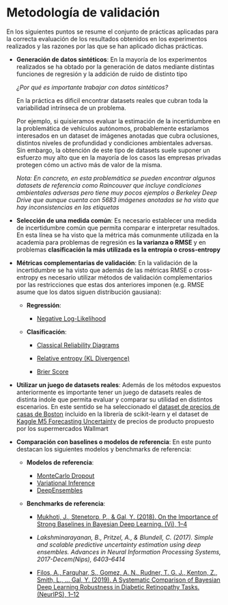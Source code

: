 # Metodología de validación 

En los siguientes puntos se resume el conjunto de prácticas aplicadas para la correcta evaluación de los resultados obtenidos en los experimentos realizados y las razones por las que se han aplicado dichas prácticas.

* **Generación de datos sintéticos**: En la mayoría de los experimentos realizados se ha obtado por la generación de datos mediante distintas funciones de regresión y la addición de ruido de distinto tipo

    *¿Por qué es importante trabajar con datos sintéticos?*

    En la práctica es dificil encontrar datasets reales que cubran toda la variabilidad intrínseca de un problema. 

    Por ejemplo, si quisieramos evaluar la estimación de la incertidumbre en la problemática de vehículos autónomos, probablemente estaríamos interesados en un dataset de imágenes anotadas que cubra oclusiones, distintos niveles de profundidad y condiciones ambientales adversas. Sin embargo, la obtención de este tipo de datasets suele suponer un esfuerzo muy alto que en la mayoría de los casos las empresas privadas protegen cómo un activo más de valor de la misma.

    *Nota: En concreto, en esta problemática se pueden encontrar algunos datasets de referencia como Raincouver que incluye condiciones ambientales adversas pero tiene muy pocos ejemplos o Berkeley Deep Drive que aunque cuenta con 5683 imágenes anotadas se ha visto que hay inconsistencias en las etiquetas*


* **Selección de una medida común**: Es necesario establecer una medida de incertidumbre común que permita comparar e interpretar resultados. En esta línea se ha visto que la métrica más comunmente utilizada en la academia para problemas de regresión es **la varianza o RMSE** y en problemas **clasificación la más utilizada es la entropía o cross-entropy**


* **Métricas complementarias de validación**: En la validación de la incertidumbre se ha visto que además de las métricas RMSE o cross-entropy es necesario utilizar métodos de validación complementarios por las restricciones que estas dos anteriores imponen (e.g. RMSE asume que los datos siguen distribución gausiana):

    * **Regressión**:

        * [Negative Log-Likelihood](https://medium.com/deeplearningmadeeasy/negative-log-likelihood-6bd79b55d8b6)

    * **Clasificación**: 
        * [Classical Reliability Diagrams](https://towardsdatascience.com/introduction-to-reliability-diagrams-for-probability-calibration-ed785b3f5d44)

        * [Relative entropy (KL Divergence)](https://machinelearningmastery.com/cross-entropy-for-machine-learning/)

        * [Brier Score](https://statisticaloddsandends.wordpress.com/2019/12/29/what-is-a-brier-score/)



* **Utilizar un juego de datasets reales**: Además de los métodos expuestos anteriormente es importante tener un juego de datasets reales de distinta índole que permita evaluar y comparar  su utilidad en distintos escenarios. En este sentido se ha seleccionado el [dataset de precios de casas de Boston](https://scikit-learn.org/stable/modules/generated/sklearn.datasets.load_boston.html)  íncluido en la librería de scikit-learn y el dataset de [Kaggle M5 Forecasting Uncertainty](https://www.kaggle.com/c/m5-forecasting-uncertainty) de precios de producto propuesto por los supermercados Wallmart

* **Comparación con baselines o modelos de referencia**: En este punto destacan los siguientes modelos y benchmarks de referencia:

    * **Modelos de referencia**:
        * [MonteCarlo Dropout](https://medium.com/@ahmdtaha/dropout-as-a-bayesian-approximation-representing-model-uncertainty-in-deep-learning-7a2e49e64a15)
        * [Variational Inference](https://medium.com/@jonathan_hui/machine-learning-variational-inference-273d8e6480bb)
        * [DeepEnsembles](https://arxiv.org/abs/1912.02757)

    * **Benchmarks de referencia**: 

        * [Mukhoti, J., Stenetorp, P., & Gal, Y. (2018). On the Importance of Strong Baselines in Bayesian Deep Learning. (Vi), 1–4](http://arxiv.org/abs/1811.09385)

        * *Lakshminarayanan, B., Pritzel, A., & Blundell, C. (2017). Simple and scalable predictive uncertainty estimation using deep ensembles. Advances in Neural Information Processing Systems, 2017-Decem(Nips), 6403–6414*

        * [Filos, A., Farquhar, S., Gomez, A. N., Rudner, T. G. J., Kenton, Z., Smith, L., … Gal, Y. (2019). A Systematic Comparison of Bayesian Deep Learning Robustness in Diabetic Retinopathy Tasks. (NeurIPS), 1–12](http://arxiv.org/abs/1912.10481)



